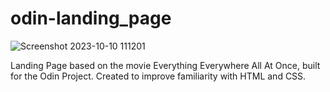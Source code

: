 # odin-landing_page
![Screenshot 2023-10-10 111201](https://github.com/gkh22/odin-landing_page/assets/86131414/d5efc136-7e3a-4272-b620-58ae8693a09f)

Landing Page based on the movie Everything Everywhere All At Once, built for the Odin Project. Created to improve familiarity with HTML and CSS.
